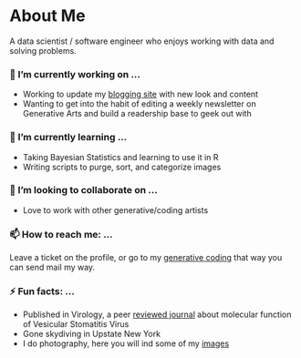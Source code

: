 
# About Me 
A data scientist / software engineer who enjoys working with data and solving problems. 

 
### 🔭 I’m currently working on ...
* Working to update my [blogging site](https://www.cbayes.com) with new look and content
* Wanting to get into the habit of editing a weekly newsletter on Generative Arts and build a readership base to geek out with 

### 🌱 I’m currently learning ...
* Taking Bayesian Statistics and learning to use it in R  
* Writing scripts to purge, sort, and categorize images 

### 👯 I’m looking to collaborate on ...
* Love to work with other generative/coding artists 

### 📫 How to reach me: ...
Leave a ticket on the profile, or go to my [generative coding](https://www.generativecollective.com) that way you can send mail my way. 

### ⚡ Fun facts: ...
* Published in Virology, a peer [reviewed journal](https://pubmed.ncbi.nlm.nih.gov/27643886/) about molecular function of Vesicular Stomatitis Virus
* Gone skydiving in Upstate New York 
* I do photography, here you will ind some of my [images](https://unsplash.com/@cdr6934)
